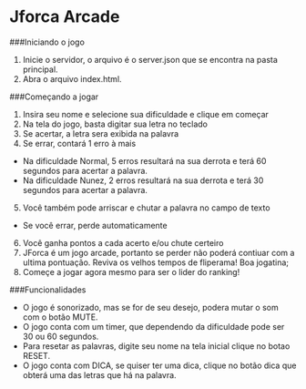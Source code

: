 # Jforca Arcade

###Iniciando o jogo

1. Inicie o servidor, o arquivo é o server.json que se encontra na pasta principal.
2. Abra o arquivo index.html.

###Começando a jogar

1. Insira seu nome e selecione sua dificuldade e clique em começar
2. Na tela do jogo, basta digitar sua letra no teclado
3. Se acertar, a letra sera exibida na palavra
4. Se errar, contará 1 erro à mais
 + Na dificuldade Normal, 5 erros resultará na sua derrota e terá 60 segundos para acertar a palavra.
 + Na dificuldade Nunez, 2 erros resultará na sua derrota e terá 30 segundos para acertar a palavra.
5. Você também pode arriscar e chutar a palavra no campo de texto
 + Se você errar, perde automaticamente
6. Você ganha pontos a cada acerto e/ou chute certeiro
7. JForca é um jogo arcade, portanto se perder não poderá contiuar com a ultima pontuação. Reviva os velhos tempos de fliperama! Boa jogatina;
8. Começe a jogar agora mesmo para ser o lider do ranking!

###Funcionalidades

* O jogo é sonorizado, mas se for de seu desejo, podera mutar o som com o botão MUTE.
* O jogo conta com um timer, que dependendo da dificuldade pode ser 30 ou 60 segundos.
* Para resetar as palavras, digite seu nome na tela inicial clique no botao RESET.
* O jogo conta com DICA, se quiser ter uma dica, clique no botão dica que obterá uma das letras que há na palavra.

